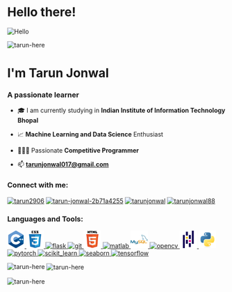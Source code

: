 <h1>Hello there!</h1>
<img src="https://i.giphy.com/media/v1.Y2lkPTc5MGI3NjExaDNmNDlqcW14anFpcWt1ZzE3NTVlZTN4YzFjYzhob2VkbDRsbWh3eSZlcD12MV9pbnRlcm5hbF9naWZfYnlfaWQmY3Q9Zw/R97jJCEGEmh0I/giphy.gif" alt="Hello" width="200"> 
<p align="left"> <img src="https://komarev.com/ghpvc/?username=tarun-here&label=Profile%20views&color=0e75b6&style=flat" alt="tarun-here" /> </p>
<h1>I'm Tarun Jonwal</h1>
<h3>A passionate learner </h3>

- 🎓 I am currently studying in **Indian Institute of Information Technology Bhopal**

- 📈 **Machine Learning and Data Science** Enthusiast

- 👨🏻‍💻 Passionate **Competitive Programmer**

- 📫 **tarunjonwal017@gmail.com**

<h3 align="left">Connect with me:</h3>
<p align="left">
<a href="https://twitter.com/tarun2906" target="blank"><img align="center" src="https://raw.githubusercontent.com/rahuldkjain/github-profile-readme-generator/master/src/images/icons/Social/twitter.svg" alt="tarun2906" height="30" width="40" /></a>
<a href="https://linkedin.com/in/tarun-jonwal-2b71a4255" target="blank"><img align="center" src="https://raw.githubusercontent.com/rahuldkjain/github-profile-readme-generator/master/src/images/icons/Social/linked-in-alt.svg" alt="tarun-jonwal-2b71a4255" height="30" width="40" /></a>
<a href="https://kaggle.com/tarunjonwal" target="blank"><img align="center" src="https://raw.githubusercontent.com/rahuldkjain/github-profile-readme-generator/master/src/images/icons/Social/kaggle.svg" alt="tarunjonwal" height="30" width="40" /></a>
<a href="https://www.codechef.com/users/tarunjonwal88" target="blank"><img align="center" src="https://cdn.jsdelivr.net/npm/simple-icons@3.1.0/icons/codechef.svg" alt="tarunjonwal88" height="30" width="40" /></a>
</p>

<h3 align="left">Languages and Tools:</h3>
<p align="left"> <a href="https://www.w3schools.com/cpp/" target="_blank" rel="noreferrer"> <img src="https://raw.githubusercontent.com/devicons/devicon/master/icons/cplusplus/cplusplus-original.svg" alt="cplusplus" width="40" height="40"/> </a> <a href="https://www.w3schools.com/css/" target="_blank" rel="noreferrer"> <img src="https://raw.githubusercontent.com/devicons/devicon/master/icons/css3/css3-original-wordmark.svg" alt="css3" width="40" height="40"/> </a> <a href="https://flask.palletsprojects.com/" target="_blank" rel="noreferrer"> <img src="https://www.vectorlogo.zone/logos/pocoo_flask/pocoo_flask-icon.svg" alt="flask" width="40" height="40"/> </a> <a href="https://git-scm.com/" target="_blank" rel="noreferrer"> <img src="https://www.vectorlogo.zone/logos/git-scm/git-scm-icon.svg" alt="git" width="40" height="40"/> </a> <a href="https://www.w3.org/html/" target="_blank" rel="noreferrer"> <img src="https://raw.githubusercontent.com/devicons/devicon/master/icons/html5/html5-original-wordmark.svg" alt="html5" width="40" height="40"/> </a> <a href="https://www.mathworks.com/" target="_blank" rel="noreferrer"> <img src="https://upload.wikimedia.org/wikipedia/commons/2/21/Matlab_Logo.png" alt="matlab" width="40" height="40"/> </a> <a href="https://www.mysql.com/" target="_blank" rel="noreferrer"> <img src="https://raw.githubusercontent.com/devicons/devicon/master/icons/mysql/mysql-original-wordmark.svg" alt="mysql" width="40" height="40"/> </a> <a href="https://opencv.org/" target="_blank" rel="noreferrer"> <img src="https://www.vectorlogo.zone/logos/opencv/opencv-icon.svg" alt="opencv" width="40" height="40"/> </a> <a href="https://pandas.pydata.org/" target="_blank" rel="noreferrer"> <img src="https://raw.githubusercontent.com/devicons/devicon/2ae2a900d2f041da66e950e4d48052658d850630/icons/pandas/pandas-original.svg" alt="pandas" width="40" height="40"/> </a> <a href="https://www.python.org" target="_blank" rel="noreferrer"> <img src="https://raw.githubusercontent.com/devicons/devicon/master/icons/python/python-original.svg" alt="python" width="40" height="40"/> </a> <a href="https://pytorch.org/" target="_blank" rel="noreferrer"> <img src="https://www.vectorlogo.zone/logos/pytorch/pytorch-icon.svg" alt="pytorch" width="40" height="40"/> </a> <a href="https://scikit-learn.org/" target="_blank" rel="noreferrer"> <img src="https://upload.wikimedia.org/wikipedia/commons/0/05/Scikit_learn_logo_small.svg" alt="scikit_learn" width="40" height="40"/> </a> <a href="https://seaborn.pydata.org/" target="_blank" rel="noreferrer"> <img src="https://seaborn.pydata.org/_images/logo-mark-lightbg.svg" alt="seaborn" width="40" height="40"/> </a> <a href="https://www.tensorflow.org" target="_blank" rel="noreferrer"> <img src="https://www.vectorlogo.zone/logos/tensorflow/tensorflow-icon.svg" alt="tensorflow" width="40" height="40"/> </a> </p>

<p><img align="left" src="https://github-readme-stats.vercel.app/api/top-langs?username=tarun-here&show_icons=true&locale=en&layout=compact" alt="tarun-here" /></p>

<p>&nbsp;<img align="center" src="https://github-readme-stats.vercel.app/api?username=tarun-here&show_icons=true&locale=en" alt="tarun-here" /></p>

<p><img align="center" src="https://github-readme-streak-stats.herokuapp.com/?user=tarun-here&" alt="tarun-here" /></p>
